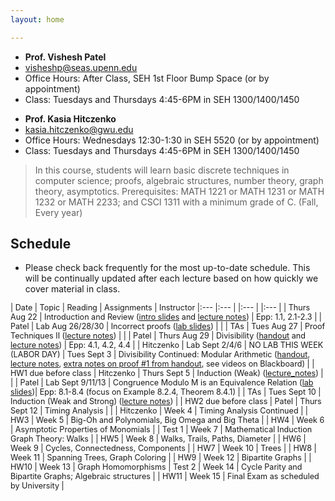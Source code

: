 ```yaml
---
layout: home

---
```

<div class="wrapper" markdown="0"><div class="footer-col-wrapper">
<div class="footer-col two-col-1">
    <ul class="contact-list">
        <li><b>Prof. Vishesh Patel</b></li>
        <li><a href="mailto:visheshp@seas.upenn.edu">visheshp@seas.upenn.edu</a></li>
        <li>Office Hours: After Class, SEH 1st Floor Bump Space (or by appointment)</li>
        <li>Class: Tuesdays and Thursdays 4:45-6PM in SEH 1300/1400/1450</li>
    </ul>
</div>
<div class="footer-col two-col-2">
    <ul class="contact-list">
        <li><b>Prof. Kasia Hitczenko</b></li>
        <li><a href="mailto:kasia.hitczenko@gwu.edu">kasia.hitczenko@gwu.edu</a></li>
        <li>Office Hours: Wednesdays 12:30-1:30 in SEH 5520 (or by appointment)</li>
        <li>Class: Tuesdays and Thursdays 4:45-6PM in SEH 1300/1400/1450</li>
    </ul>
    </div>
</div></div>


> In this course, students will learn basic discrete techniques in computer science; proofs, algebraic structures, number theory, graph theory, asymptotics. Prerequisites: MATH 1221 or MATH 1231 or MATH 1232 or MATH 2233; and CSCI 1311 with a minimum grade of C. (Fall, Every year)


## Schedule  ##

- Please check back frequently for the most up-to-date schedule. This will be continually updated after each lecture based on how quickly we cover material in class.

<div style="font-size:90%">

| Date | Topic | Reading | Assignments | Instructor
|:---  |:--- | |:--- | |:--- |
| Thurs Aug 22 | Introduction and Review ([intro slides](lecture_notes/Lecture1_8_22_Presentation.pptx.pdf) and [lecture notes](lecture_notes/20240822_lecturenotes.pdf)) | Epp: 1.1, 2.1-2.3 |  | Patel
| Lab Aug 26/28/30 | Incorrect proofs ([lab slides](lecture_notes/Lab1.pdf)) | | | TAs
| Tues Aug 27 | Proof Techniques II ([lecture notes](lecture_notes/20240827_lecturenotes.pdf)) | | | Patel
| Thurs Aug 29 | Divisibility ([handout](lecture_notes/DivisibilityResults.pdf) and [lecture notes](lecture_notes/20240829_lecturenotes_kh.pdf)) | Epp: 4.1, 4.2, 4.4 | | Hitczenko
| Lab Sept 2/4/6 | NO LAB THIS WEEK (LABOR DAY)
| Tues Sept 3 | Divisibility Continued: Modular Arithmetic ([handout](lecture_notes/ModulomDefinitionAndRemainders.pdf), [lecture notes](lecture_notes/20240903_lecturenotes.pdf), [extra notes on proof #1 from handout](lecture_notes/20240903_lecturenotes_video.pdf), see videos on Blackboard) |  | HW1 due before class | Hitczenko
| Thurs Sept 5 | Induction (Weak) ([lecture_notes](lecture_notes/InductionLectureNotes.pdf)) |  | | Patel
| Lab Sept 9/11/13 | Congruence Modulo M is an Equivalence Relation ([lab slides](lecture_notes/Lab2.pdf))| Epp: 8.1-8.4 (focus on Example 8.2.4, Theorem 8.4.1) | | TAs
| Tues Sept 10 | Induction (Weak and Strong) ([lecture notes](lecture_notes/lecture6.pdf)) | | HW2 due before class | Patel
| Thurs Sept 12 | Timing Analysis | | | Hitczenko
| Week 4 | Timing Analysis Continued | | HW3
| Week 5 | Big-Oh and Polynomials, Big Omega and Big Theta | |  HW4
| Week 6 | Asymptotic Properties of Monomials | | Test 1
| Week 7 | Mathematical Induction Graph Theory: Walks | | HW5
| Week 8 | Walks, Trails, Paths, Diameter | | HW6
| Week 9 | Cycles, Connectedness, Components | | HW7
| Week 10 | Trees | | HW8 
| Week 11 | Spanning Trees, Graph Coloring | | HW9
| Week 12 | Bipartite Graphs | | HW10
| Week 13 | Graph Homomorphisms | Test 2
| Week 14 | Cycle Parity and Bipartite Graphs; Algebraic structures | | HW11
| Week 15 | Final Exam as scheduled by University |

</div>
